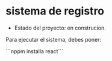 <h1> sistema de registro</h1>

- Estado del proyecto: en construcion.

Para ejecutar el sistema, debes poner:

´´´nppm installa react´´´
